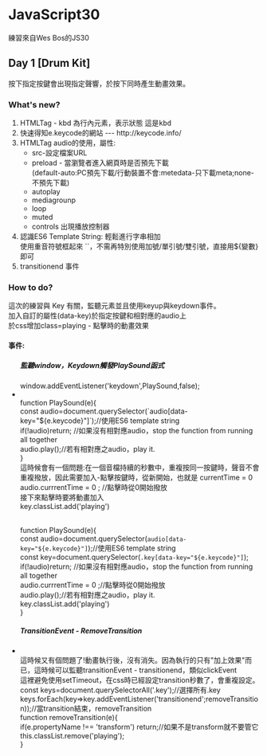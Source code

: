 # JavaScript30
練習來自Wes Bos的JS30

<h2>Day 1 [Drum Kit]</h2>
按下指定按鍵會出現指定聲響，於按下同時產生動畫效果。

<h3>What's new?</h3>
<ol>
  <li> HTMLTag - kbd 為行內元素，表示狀態 <kbd>這是kbd</kbd></li>
  <li> 快速得知e.keycode的網站 --- http://keycode.info/ </li>
  <li> HTMLTag audio的使用，屬性: 
       <ul>
       <li> src-設定檔案URL</li>
       <li> preload - 當瀏覽者進入網頁時是否預先下載
            <br>(default-auto:PC預先下載/行動裝置不會:metedata-只下載meta;none-不預先下載)</li>
       <li> autoplay</li>
       <li> mediagrounp</li>
       <li> loop</li>
       <li> muted</li>
       <li> controls 出現播放控制器</li>
       </ul>
  </li>
  <li>認識ES6 Template String: 輕鬆進行字串相加
      <br> 使用重音符號框起來 ``，不需再特別使用加號/單引號/雙引號，直接用${變數}即可</li>
   <li> transitionend 事件 </li>
</ol>

<h3>How to do?</h3>
這次的練習與 Key 有關，監聽元素並且使用keyup與keydown事件。
<br>加入自訂的屬性(data-key)於指定按鍵和相對應的audio上
<br>於css增加class=playing - 點擊時的動畫效果
<h4>事件:</h4>
<ul>
  <h5>監聽window，Keydown觸發PlaySound函式</h5>
  window.addEventListener('keydown',PlaySound,false);
<li>
  <br> function PlaySound(e){
  <br>const audio=document.querySelector(`audio[data-key="${e.keycode}"]`);//使用ES6 template string
  <br>if(!audio)return; //如果沒有相對應audio，stop the function from running all together
  <br>audio.play();//若有相對應之audio，play it.
  <br>}
  <br><bold>這時候會有一個問題:在一個音檔持續的秒數中，重複按同一按鍵時，聲音不會重複撥放，因此需要加入-點擊按鍵時，從新開始，也就是 currentTime = 0 </bold>
  <br>audio.currrentTime = 0 ; //點擊時從0開始撥放
  <br><bold>接下來點擊時要將動畫加入</bold>
  <br>key.classList.add('playing')
  
  <br> function PlaySound(e){
  <br>const audio=document.querySelector(`audio[data-key="${e.keycode}"]`);//使用ES6 template string
  <br><bold> const key=document.querySelector(`.key[data-key="${e.keycode}"]`);</bold>
  <br>if(!audio)return; //如果沒有相對應audio，stop the function from running all together
  <br>audio.currrentTime = 0 ;//點擊時從0開始撥放
  <br>audio.play();//若有相對應之audio，play it.
  <br>key.classList.add('playing')
  <br>}
  </li>
  <h5>TransitionEvent - RemoveTransition</h5>
  <li>
  <br>這時候又有個問題了!動畫執行後，沒有消失。因為執行的只有"加上效果"而已，這時候可以監聽transitionEvent - transitionend，類似clickEvent
  <br>這裡避免使用setTimeout，在css時已經設定transition秒數了，會重複設定。
  <br> const keys=document.querySelectorAll('.key');//選擇所有.key
  <br> keys.forEach(key=>key.addEventListener('transitionend';removeTransition));//當transition結束，removeTransition
  <br>function removeTransition(e){
  <br>if(e.propertyName !== 'transform') return;//如果不是transform就不要管它
  <br>this.classList.remove('playing');
  <br>}
  </li>
</ul>
